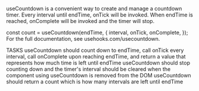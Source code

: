 useCountdown is a convenient way to create and manage a countdown timer. Every interval until endTime, onTick will be invoked. When endTime is reached, onComplete will be invoked and the timer will stop.

const count = useCountdown(endTime, {
  interval,
  onTick,
  onComplete,
});
For the full documentation, see usehooks.com/usecountdown.

TASKS
useCountdown should count down to endTime, call onTick every interval, call onComplete upon reaching endTime, and return a value that represents how much time is left until endTime
useCountdown should stop counting down and the timer's interval should be cleared when the component using useCountdown is removed from the DOM
useCountdown should return a count which is how many intervals are left until endTime